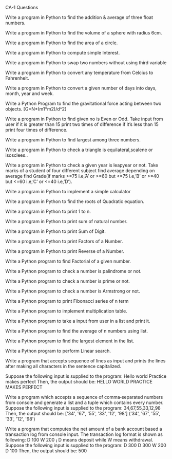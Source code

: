 CA-1 Questions 

Write a program in Python to find the addition & average of three float numbers.

Write a program in Python to find the volume of a sphere with radius  6cm.

Write a program in Python to find the area of a circle.

Write a program in Python to compute simple Interest.

Write a program in Python to swap two numbers without using third variable

Write a program in Python to convert any temperature from Celcius to Fahrenheit. 

Write a program in Python to convert a given number of days into days, month, year and week.

Write a Python Program to find the gravitational force acting between two objects.
[G=N*(m1*m2)/d^2]


Write a program in Python to find given no is Even or Odd.
Take input from user if it is greater than 15 print two times of difference if it’s less than 15 print four times of difference.

Write a program in Python to find largest among three numbers.

Write a program in Python to check a triangle is equilateral,scalene or isosclees..

Write a program in Python to check a given year is leapyear or not.
Take marks of a student of four different subject find average depending on average find Grade(if marks >=75 i.e,’A’ or >=60 but <=75 i.e,’B’ or >=40 but <=60 i.e,’C’ or <=40 i.e,’D’).

Write a program in Python to implement a simple calculator

Write a program in Python to find the roots of Quadratic equation.

Write a program in Python to print 1 to n.

Write a program in Python to print sum of natural number.

Write a program in Python to print Sum of Digit.

Write a program in Python to print Factors of a Number.

Write a program in Python to print Reverse of a Number.

Write a Python program to find Factorial of a given number.

Write a Python program to check a number is palindrome or not.

Write a Python program to check a number is prime or not.

Write a Python program to check a number is Armstrong or not.

Write a Python program to print Fibonacci series of n term

Write a Python program to implement multiplication table.

Write a Python program to take a input from user in a list and print it.

Write a Python program to find the average of n numbers using list.

Write a Python program to find the largest element in the list.

Write a Python program to perform Linear search.

Write a program that accepts sequence of lines as input and prints the lines after making all characters in the sentence capitalized.

Suppose the following input is supplied to the program:
Hello world
Practice makes perfect
Then, the output should be:
HELLO WORLD
PRACTICE MAKES PERFECT

Write a program which accepts a sequence of comma‐separated numbers from console and generate a list and a tuple which contains every number.
Suppose the following input is supplied to the program:
34,67,55,33,12,98
Then, the output should be:
['34', '67', '55', '33', '12', '98']
('34', '67', '55', '33', '12', '98')

Write a program that computes the net amount of a bank account based a transaction log from console input. The transaction log format is shown as following:
D 100
W 200
¡
D means deposit while W means withdrawal.
Suppose the following input is supplied to the program:
D 300
D 300
W 200
D 100
Then, the output should be:
500
